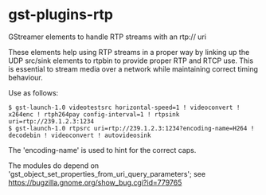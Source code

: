 # gst-plugins-rtp
GStreamer elements to handle RTP streams with an rtp:// uri
 
These elements help using RTP streams in a proper way by linking up the UDP src/sink elements to rtpbin to provide proper RTP and RTCP use.
This is essential to stream media over a network while maintaining correct timing behaviour.

Use as follows:

```
$ gst-launch-1.0 videotestsrc horizontal-speed=1 ! videoconvert ! x264enc ! rtph264pay config-interval=1 ! rtpsink uri=rtp://239.1.2.3:1234
$ gst-launch-1.0 rtpsrc uri=rtp://239.1.2.3:1234?encoding-name=H264 ! decodebin ! videoconvert ! autovideosink
```

The 'encoding-name' is used to hint for the correct caps.

The modules do depend on 'gst_object_set_properties_from_uri_query_parameters'; see https://bugzilla.gnome.org/show_bug.cgi?id=779765
 
